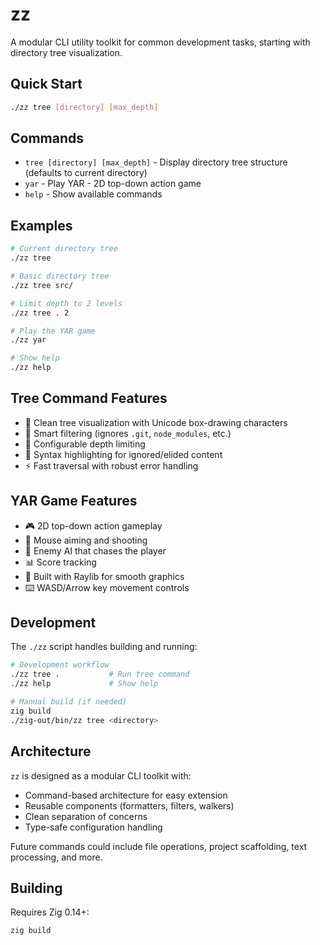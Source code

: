 # zz

A modular CLI utility toolkit for common development tasks, starting with directory tree visualization.

## Quick Start

```bash
./zz tree [directory] [max_depth]
```

## Commands

- `tree [directory] [max_depth]` - Display directory tree structure (defaults to current directory)
- `yar` - Play YAR - 2D top-down action game
- `help` - Show available commands

## Examples

```bash
# Current directory tree
./zz tree

# Basic directory tree
./zz tree src/

# Limit depth to 2 levels
./zz tree . 2

# Play the YAR game
./zz yar

# Show help
./zz help
```

## Tree Command Features

- 🌳 Clean tree visualization with Unicode box-drawing characters
- 🚫 Smart filtering (ignores `.git`, `node_modules`, etc.)
- 📏 Configurable depth limiting
- 🎨 Syntax highlighting for ignored/elided content
- ⚡ Fast traversal with robust error handling

## YAR Game Features

- 🎮 2D top-down action gameplay
- 🎯 Mouse aiming and shooting
- 👾 Enemy AI that chases the player
- 📊 Score tracking
- 🎨 Built with Raylib for smooth graphics
- ⌨️ WASD/Arrow key movement controls

## Development

The `./zz` script handles building and running:

```bash
# Development workflow
./zz tree .           # Run tree command
./zz help             # Show help

# Manual build (if needed)
zig build
./zig-out/bin/zz tree <directory>
```

## Architecture

`zz` is designed as a modular CLI toolkit with:
- Command-based architecture for easy extension
- Reusable components (formatters, filters, walkers)
- Clean separation of concerns
- Type-safe configuration handling

Future commands could include file operations, project scaffolding, text processing, and more.

## Building

Requires Zig 0.14+:

```bash
zig build
```